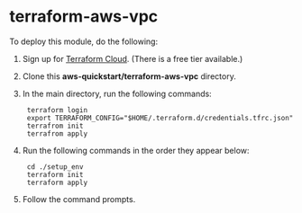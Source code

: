 # terraform-aws-vpc
To deploy this module, do the following:
1. Sign up for [Terraform Cloud](https://app.terraform.io/signup/account). (There is a free tier available.)
2. Clone this **aws-quickstart/terraform-aws-vpc** directory.
3. In the main directory, run the following commands:

        terraform login
        export TERRAFORM_CONFIG="$HOME/.terraform.d/credentials.tfrc.json"
        terrafrom init
        terrafrom apply

4. Run the following commands in the order they appear below:
   
        cd ./setup_env
        terraform init
        terraform apply
    
5. Follow the command prompts.
